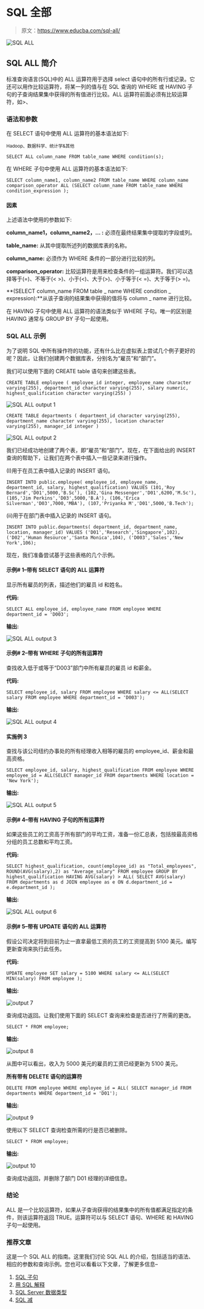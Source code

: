 # SQL 全部

> 原文：<https://www.educba.com/sql-all/>

![SQL ALL](img/a822685a13f6c8d3a87383c145f014f4.png)



## SQL ALL 简介

标准查询语言(SQL)中的 ALL 运算符用于选择 select 语句中的所有行或记录。它还可以用作比较运算符，将某一列的值与在 SQL 查询的 WHERE 或 HAVING 子句的子查询结果集中获得的所有值进行比较。ALL 运算符前面必须有比较运算符，如>、

### 语法和参数

在 SELECT 语句中使用 ALL 运算符的基本语法如下:

<small>Hadoop、数据科学、统计学&其他</small>

`SELECT ALL column_name
FROM table_name
WHERE condition(s);`

在 WHERE 子句中使用 ALL 运算符的基本语法如下:

`SELECT column_name1, column_name2
FROM table_name
WHERE column_name comparison_operator ALL
(SELECT column_name
FROM table_name
WHERE condition_expression );`

#### 因素

上述语法中使用的参数如下:

**column_name1，column_name2，… :** 必须在最终结果集中提取的字段或列。

**table_name:** 从其中提取所述列的数据库表的名称。

**column_name:** 必须作为 WHERE 条件的一部分进行比较的列。

**comparison_operator:** 比较运算符是用来检查条件的一组运算符。我们可以选择等于(=)、不等于(< >)、小于(<)、大于(>)、小于等于(< =)、大于等于(> =)。

**(SELECT column_name FROM table _ name WHERE condition _ expression):**从该子查询的结果集中获得的值将与 column _ name 进行比较。

在 HAVING 子句中使用 ALL 运算符的语法类似于 WHERE 子句。唯一的区别是 HAVING 通常与 GROUP BY 子句一起使用。

### SQL ALL 示例

为了说明 SQL 中所有操作符的功能，还有什么比在虚拟表上尝试几个例子更好的呢？因此，让我们创建两个数据库表，分别名为“雇员”和“部门”。

我们可以使用下面的 CREATE table 语句来创建这些表。

`CREATE TABLE employee
(
employee_id integer,
employee_name character varying(255),
department_id character varying(255),
salary numeric,
highest_qualification character varying(255)
)`

![SQL ALL output 1](img/647ad1a45524757e5c5f4b9f716fbc00.png)



`CREATE TABLE departments
(
department_id character varying(255),
department_name character varying(255),
location character varying(255),
manager_id integer
)`

![SQL ALL output 2](img/29ea0fdfd923216e24cfeb697d63fd61.png)



我们已经成功地创建了两个表，即“雇员”和“部门”。现在，在下面给出的 INSERT 查询的帮助下，让我们在两个表中插入一些记录来进行操作。

(I)用于在员工表中插入记录的 INSERT 语句。

`INSERT INTO public.employee(
employee_id, employee_name, department_id, salary, highest_qualification)
VALUES (101,'Roy Bernard','D01',5000,'B.Sc'),
(102,'Gina Messenger','D01',6200,'M.Sc'),
(105,'Jim Perkins','D03',5000,'B.A'),
(106,'Erica Silverman','D03',7000,'MBA'),
(107,'Priyanka M','D01',5000,'B.Tech');`

(ii)用于在部门表中插入记录的 INSERT 语句。

`INSERT INTO public.departments(
department_id, department_name, location, manager_id)
VALUES ('D01','Research','Singapore',102),
('D02','Human Resource','Santa Monica',104),
('D003','Sales','New York',106);`

现在，我们准备尝试基于这些表格的几个示例。

#### 示例# 1–带有 SELECT 语句的 ALL 运算符

显示所有雇员的列表，描述他们的雇员 id 和姓名。

**代码:**

`SELECT ALL employee_id, employee_name
FROM employee
WHERE department_id = 'D003';`

**输出:**

![SQL ALL output 3](img/b0c9670febbf29ce35a45384018fbc37.png)



#### 示例# 2–带有 WHERE 子句的所有运算符

查找收入低于或等于“D003”部门中所有雇员的雇员 id 和薪金。

**代码:**

`SELECT employee_id, salary
FROM employee
WHERE salary <= ALL(SELECT salary
FROM employee
WHERE department_id = 'D003');`

**输出:**

![SQL ALL output 4](img/51867e7e871e91778dcd6f14bbeea994.png)



#### 实施例 3

查找与该公司纽约办事处的所有经理收入相等的雇员的 employee_id、薪金和最高资格。

`SELECT employee_id, salary, highest_qualification
FROM employee
WHERE employee_id = ALL(SELECT manager_id
FROM departments
WHERE location = 'New York');`

**输出:**

![SQL ALL output 5](img/bdc4c94ed4473e16567dd8493ef9ad62.png)



#### 示例# 4–带有 HAVING 子句的所有运算符

如果这些员工的工资高于所有部门的平均工资，准备一份汇总表，包括按最高资格分组的员工总数和平均工资。

**代码:**

`SELECT highest_qualification,
count(employee_id) as "Total_employees",
ROUND(AVG(salary),2) as "Average_salary"
FROM employee
GROUP BY highest_qualification
HAVING AVG(salary) > ALL( SELECT AVG(salary)
FROM departments as d
JOIN employee as e
ON d.department_id = e.department_id
);`

**输出:**

![SQL ALL output 6](img/9e920fb3e6529dc9f10ae012a632a748.png)



#### 示例# 5–带有 UPDATE 语句的 ALL 运算符

假设公司决定将到目前为止一直拿最低工资的员工的工资提高到 5100 美元。编写更新查询来执行此任务。

**代码:**

`UPDATE employee
SET salary = 5100
WHERE salary <= ALL(SELECT MIN(salary)
FROM employee
);`

**输出:**

![output 7](img/1c20641e4597e770d54f881efb1d215b.png)



查询成功返回。让我们使用下面的 SELECT 查询来检查是否进行了所需的更改。

`SELECT * FROM employee;`

**输出:**

![output 8](img/1d37a5a9562d54124bae2c093e7a2901.png)



从图中可以看出，收入为 5000 美元的雇员的工资已经更新为 5100 美元。

**所有带有 DELETE 语句的运算符**

`DELETE FROM employee
WHERE employee_id = ALL( SELECT manager_id
FROM departments
WHERE department_id = 'D01');`

**输出:**

![output 9](img/c0224405e0ce3d4a32ae9d9adc523cd3.png)



使用以下 SELECT 查询检查所需的行是否已被删除。

`SELECT * FROM employee;`

**输出:**

![output 10](img/49db31bb6b1b1fbc95ddd5ac9add1694.png)



查询成功返回，并删除了部门 D01 经理的详细信息。

### 结论

ALL 是一个比较运算符，如果从子查询获得的结果集中的所有值都满足指定的条件，则该运算符返回 TRUE。运算符可以与 SELECT 语句、WHERE 和 HAVING 子句一起使用。

### 推荐文章

这是一个 SQL ALL 的指南。这里我们讨论 SQL ALL 的介绍，包括适当的语法、相应的参数和查询示例。您也可以看看以下文章，了解更多信息–

1.  [SQL 子句](https://www.educba.com/sql-clauses/)
2.  [用 SQL 解释](https://www.educba.com/explain-in-sql/)
3.  [SQL Server 数据类型](https://www.educba.com/sql-server-data-types/)
4.  [SQL 减](https://www.educba.com/sql-minus/)





